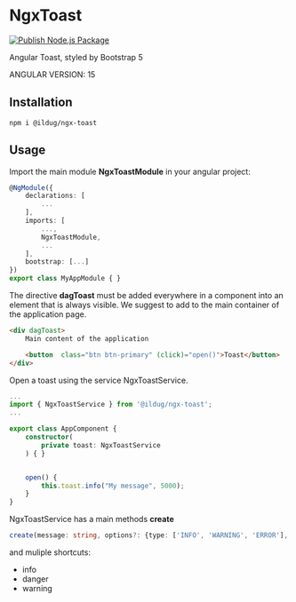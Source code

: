 # NgxToast

[![Publish Node.js Package](https://github.com/ilDug/ngx-toast/actions/workflows/npm-publish.yml/badge.svg)](https://github.com/ilDug/ngx-toast/actions/workflows/npm-publish.yml)


Angular Toast, styled by Bootstrap 5

ANGULAR VERSION: 15

## Installation 

```
npm i @ildug/ngx-toast 
```

## Usage

Import the main module **NgxToastModule** in your angular project:

``` typescript
@NgModule({
    declarations: [
        ...
    ],
    imports: [
        ...,
        NgxToastModule,
        ...
    ],
    bootstrap: [...]
})
export class MyAppModule { }
```

The directive **dagToast** must be added  everywhere in a component into an element that is always visible. We suggest to add to the main container of the application page.

``` html
<div dagToast>
    Main content of the application

    <button  class="btn btn-primary" (click)="open()">Toast</button>
</div>
``` 

Open a toast using the service NgxToastService.

``` typescript
...
import { NgxToastService } from '@ildug/ngx-toast';
...

export class AppComponent {
    constructor(
        private toast: NgxToastService
    ) { }


    open() {
        this.toast.info("My message", 5000);
    }
}
```


NgxToastService has a main methods **create**

``` typescript
create(message: string, options?: {type: ['INFO', 'WARNING', 'ERROR'],  duration: milliseconds})  

```

and muliple shortcuts: 

- info
- danger
- warning
